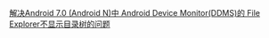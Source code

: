 
[解决Android 7.0 (Android N)中 Android Device Monitor(DDMS)的 File Explorer不显示目录树的问题](http://blog.csdn.net/u013553529/article/details/54292956)